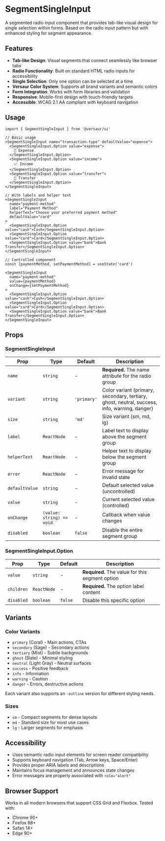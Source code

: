 # SegmentSingleInput

A segmented radio input component that provides tab-like visual design for single selection within forms. Based on the radio input pattern but with enhanced styling for segment appearance.

## Features

- **Tab-like Design**: Visual segments that connect seamlessly like browser tabs
- **Radio Functionality**: Built on standard HTML radio inputs for accessibility
- **Single Selection**: Only one option can be selected at a time
- **Versaur Color System**: Supports all brand variants and semantic colors
- **Form Integration**: Works with form libraries and validation
- **Responsive**: Mobile-first design with touch-friendly targets
- **Accessible**: WCAG 2.1 AA compliant with keyboard navigation

## Usage

```tsx
import { SegmentSingleInput } from '@versaur/ui'

// Basic usage
<SegmentSingleInput name="transaction-type" defaultValue="expense">
  <SegmentSingleInput.Option value="expense">
    💸 Expense
  </SegmentSingleInput.Option>
  <SegmentSingleInput.Option value="income">
    📈 Income
  </SegmentSingleInput.Option>
  <SegmentSingleInput.Option value="transfer">
    🔄 Transfer
  </SegmentSingleInput.Option>
</SegmentSingleInput>

// With labels and helper text
<SegmentSingleInput 
  name="payment-method"
  label="Payment Method"
  helperText="Choose your preferred payment method"
  defaultValue="card"
>
  <SegmentSingleInput.Option value="cash">Cash</SegmentSingleInput.Option>
  <SegmentSingleInput.Option value="card">Card</SegmentSingleInput.Option>
  <SegmentSingleInput.Option value="bank">Bank Transfer</SegmentSingleInput.Option>
</SegmentSingleInput>

// Controlled component
const [paymentMethod, setPaymentMethod] = useState('card')

<SegmentSingleInput 
  name="payment-method"
  value={paymentMethod}
  onChange={setPaymentMethod}
>
  <SegmentSingleInput.Option value="cash">Cash</SegmentSingleInput.Option>
  <SegmentSingleInput.Option value="card">Card</SegmentSingleInput.Option>
  <SegmentSingleInput.Option value="bank">Bank Transfer</SegmentSingleInput.Option>
</SegmentSingleInput>
```

## Props

### SegmentSingleInput

| Prop | Type | Default | Description |
|------|------|---------|-------------|
| `name` | `string` | - | **Required.** The name attribute for the radio group |
| `variant` | `string` | `'primary'` | Color variant (primary, secondary, tertiary, ghost, neutral, success, info, warning, danger) |
| `size` | `string` | `'md'` | Size variant (sm, md, lg) |
| `label` | `ReactNode` | - | Label text to display above the segment group |
| `helperText` | `ReactNode` | - | Helper text to display below the segment group |
| `error` | `ReactNode` | - | Error message for invalid state |
| `defaultValue` | `string` | - | Default selected value (uncontrolled) |
| `value` | `string` | - | Current selected value (controlled) |
| `onChange` | `(value: string) => void` | - | Callback when value changes |
| `disabled` | `boolean` | `false` | Disable the entire segment group |

### SegmentSingleInput.Option

| Prop | Type | Default | Description |
|------|------|---------|-------------|
| `value` | `string` | - | **Required.** The value for this segment option |
| `children` | `ReactNode` | - | **Required.** The option label content |
| `disabled` | `boolean` | `false` | Disable this specific option |

## Variants

### Color Variants
- `primary` (Coral) - Main actions, CTAs
- `secondary` (Sage) - Secondary actions
- `tertiary` (Mist) - Subtle backgrounds
- `ghost` (Slate) - Minimal styling
- `neutral` (Light Gray) - Neutral surfaces
- `success` - Positive feedback
- `info` - Information
- `warning` - Caution
- `danger` - Errors, destructive actions

Each variant also supports an `-outline` version for different styling needs.

### Sizes
- `sm` - Compact segments for dense layouts
- `md` - Standard size for most use cases
- `lg` - Larger segments for emphasis

## Accessibility

- Uses semantic radio input elements for screen reader compatibility
- Supports keyboard navigation (Tab, Arrow keys, Space/Enter)
- Provides proper ARIA labels and descriptions
- Maintains focus management and announces state changes
- Error messages are properly associated with `role="alert"`

## Browser Support

Works in all modern browsers that support CSS Grid and Flexbox. Tested with:
- Chrome 90+
- Firefox 88+
- Safari 14+
- Edge 90+
